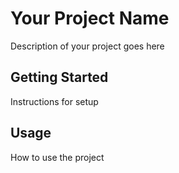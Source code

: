 # Your Project Name

Description of your project goes here

## Getting Started

Instructions for setup

## Usage

How to use the project
